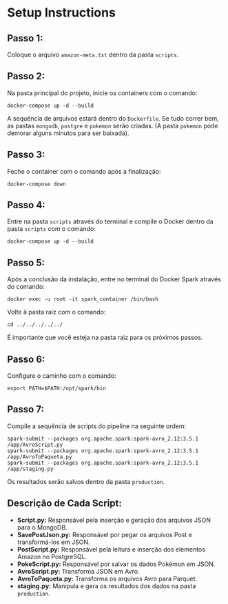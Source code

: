 <!DOCTYPE html>
<html>
<head>
    <title>Setup Instructions</title>
</head>
<body>

<h1>Setup Instructions</h1>

<h2>Passo 1:</h2>
<p>Coloque o arquivo <code>amazon-meta.txt</code> dentro da pasta <code>scripts</code>.</p>

<h2>Passo 2:</h2>
<p>Na pasta principal do projeto, inicie os containers com o comando:</p>
<pre><code>docker-compose up -d --build</code></pre>
<p>A sequência de arquivos estará dentro do <code>Dockerfile</code>. Se tudo correr bem, as pastas <code>mongodb</code>, <code>postgre</code> e <code>pokemon</code> serão criadas. (A pasta <code>pokemon</code> pode demorar alguns minutos para ser baixada).</p>

<h2>Passo 3:</h2>
<p>Feche o container com o comando após a finalização:</p>
<pre><code>docker-compose down</code></pre>

<h2>Passo 4:</h2>
<p>Entre na pasta <code>scripts</code> através do terminal e compile o Docker dentro da pasta <code>scripts</code> com o comando:</p>
<pre><code>docker-compose up -d --build</code></pre>

<h2>Passo 5:</h2>
<p>Após a conclusão da instalação, entre no terminal do Docker Spark através do comando:</p>
<pre><code>docker exec -u root -it spark_container /bin/bash</code></pre>
<p>Volte à pasta raiz com o comando:</p>
<pre><code>cd ../../../../../</code></pre>
<p>É importante que você esteja na pasta raiz para os próximos passos.</p>

<h2>Passo 6:</h2>
<p>Configure o caminho com o comando:</p>
<pre><code>export PATH=$PATH:/opt/spark/bin</code></pre>

<h2>Passo 7:</h2>
<p>Compile a sequência de scripts do pipeline na seguinte ordem:</p>
<pre><code>spark-submit --packages org.apache.spark:spark-avro_2.12:3.5.1 /app/AvroScript.py
spark-submit --packages org.apache.spark:spark-avro_2.12:3.5.1 /app/AvroToPaqueta.py
spark-submit --packages org.apache.spark:spark-avro_2.12:3.5.1 /app/staging.py</code></pre>
<p>Os resultados serão salvos dentro da pasta <code>production</code>.</p>

<h2>Descrição de Cada Script:</h2>
<ul>
    <li><strong>Script.py:</strong> Responsável pela inserção e geração dos arquivos JSON para o MongoDB.</li>
    <li><strong>SavePostJson.py:</strong> Responsável por pegar os arquivos Post e transformá-los em JSON.</li>
    <li><strong>PostScript.py:</strong> Responsável pela leitura e inserção dos elementos Amazon no PostgreSQL.</li>
    <li><strong>PokeScript.py:</strong> Responsável por salvar os dados Pokémon em JSON.</li>
    <li><strong>AvroScript.py:</strong> Transforma JSON em Avro.</li>
    <li><strong>AvroToPaqueta.py:</strong> Transforma os arquivos Avro para Parquet.</li>
    <li><strong>staging.py:</strong> Manipula e gera os resultados dos dados na pasta <code>production</code>.</li>
</ul>

</body>
</html>
